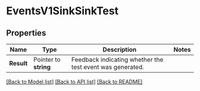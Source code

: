 # EventsV1SinkSinkTest

## Properties

Name | Type | Description | Notes
------------ | ------------- | ------------- | -------------
**Result** | Pointer to **string** | Feedback indicating whether the test event was generated. |

[[Back to Model list]](../README.md#documentation-for-models) [[Back to API list]](../README.md#documentation-for-api-endpoints) [[Back to README]](../README.md)


